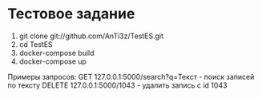 # Тестовое задание
1. git clone git://github.com/AnTi3z/TestES.git
2. cd TestES
3. docker-compose build
4. docker-compose up

Примеры запросов:
GET 127.0.0.1:5000/search?q=Текст - поиск записей по тексту
DELETE 127.0.0.1:5000/1043 - удалить запись с id 1043

